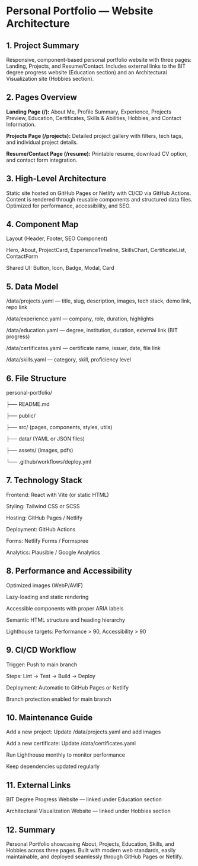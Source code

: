 <h1>Personal Portfolio — Website Architecture</h1>

<h2>1. Project Summary</h2>
<p>Responsive, component-based personal portfolio website with three pages: Landing, Projects, and Resume/Contact. Includes external links to the BIT degree progress website (Education section) and an Architectural Visualization site (Hobbies section).</p>

<h2>2. Pages Overview</h2>
<p><strong>Landing Page (/):</strong> About Me, Profile Summary, Experience, Projects Preview, Education, Certificates, Skills & Abilities, Hobbies, and Contact Information.</p>
<p><strong>Projects Page (/projects):</strong> Detailed project gallery with filters, tech tags, and individual project details.</p>
<p><strong>Resume/Contact Page (/resume):</strong> Printable resume, download CV option, and contact form integration.</p>

<h2>3. High-Level Architecture</h2>
<p>Static site hosted on GitHub Pages or Netlify with CI/CD via GitHub Actions. Content is rendered through reusable components and structured data files. Optimized for performance, accessibility, and SEO.</p>

<h2>4. Component Map</h2>
<p>Layout (Header, Footer, SEO Component)</p>
<p>Hero, About, ProjectCard, ExperienceTimeline, SkillsChart, CertificateList, ContactForm</p>
<p>Shared UI: Button, Icon, Badge, Modal, Card</p>

<h2>5. Data Model</h2>
<p>/data/projects.yaml — title, slug, description, images, tech stack, demo link, repo link</p>
<p>/data/experience.yaml — company, role, duration, highlights</p>
<p>/data/education.yaml — degree, institution, duration, external link (BIT progress)</p>
<p>/data/certificates.yaml — certificate name, issuer, date, file link</p>
<p>/data/skills.yaml — category, skill, proficiency level</p>

<h2>6. File Structure</h2>
<p>personal-portfolio/</p>
<p>├── README.md</p>
<p>├── public/</p>
<p>├── src/ (pages, components, styles, utils)</p>
<p>├── data/ (YAML or JSON files)</p>
<p>├── assets/ (images, pdfs)</p>
<p>└── .github/workflows/deploy.yml</p>

<h2>7. Technology Stack</h2>
<p>Frontend: React with Vite (or static HTML)</p>
<p>Styling: Tailwind CSS or SCSS</p>
<p>Hosting: GitHub Pages / Netlify</p>
<p>Deployment: GitHub Actions</p>
<p>Forms: Netlify Forms / Formspree</p>
<p>Analytics: Plausible / Google Analytics</p>

<h2>8. Performance and Accessibility</h2>
<p>Optimized images (WebP/AVIF)</p>
<p>Lazy-loading and static rendering</p>
<p>Accessible components with proper ARIA labels</p>
<p>Semantic HTML structure and heading hierarchy</p>
<p>Lighthouse targets: Performance > 90, Accessibility > 90</p>

<h2>9. CI/CD Workflow</h2>
<p>Trigger: Push to main branch</p>
<p>Steps: Lint → Test → Build → Deploy</p>
<p>Deployment: Automatic to GitHub Pages or Netlify</p>
<p>Branch protection enabled for main branch</p>

<h2>10. Maintenance Guide</h2>
<p>Add a new project: Update /data/projects.yaml and add images</p>
<p>Add a new certificate: Update /data/certificates.yaml</p>
<p>Run Lighthouse monthly to monitor performance</p>
<p>Keep dependencies updated regularly</p>

<h2>11. External Links</h2>
<p>BIT Degree Progress Website — linked under Education section</p>
<p>Architectural Visualization Website — linked under Hobbies section</p>

<h2>12. Summary</h2>
<p>Personal Portfolio showcasing About, Projects, Education, Skills, and Hobbies across three pages. Built with modern web standards, easily maintainable, and deployed seamlessly through GitHub Pages or Netlify.</p>
